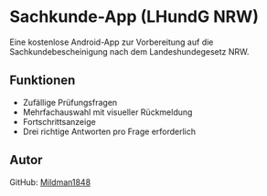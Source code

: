 # Sachkunde-App (LHundG NRW)

Eine kostenlose Android-App zur Vorbereitung auf die Sachkundebescheinigung nach dem Landeshundegesetz NRW.

## Funktionen
- Zufällige Prüfungsfragen
- Mehrfachauswahl mit visueller Rückmeldung
- Fortschrittsanzeige
- Drei richtige Antworten pro Frage erforderlich

## Autor
GitHub: [Mildman1848](https://github.com/Mildman1848)
